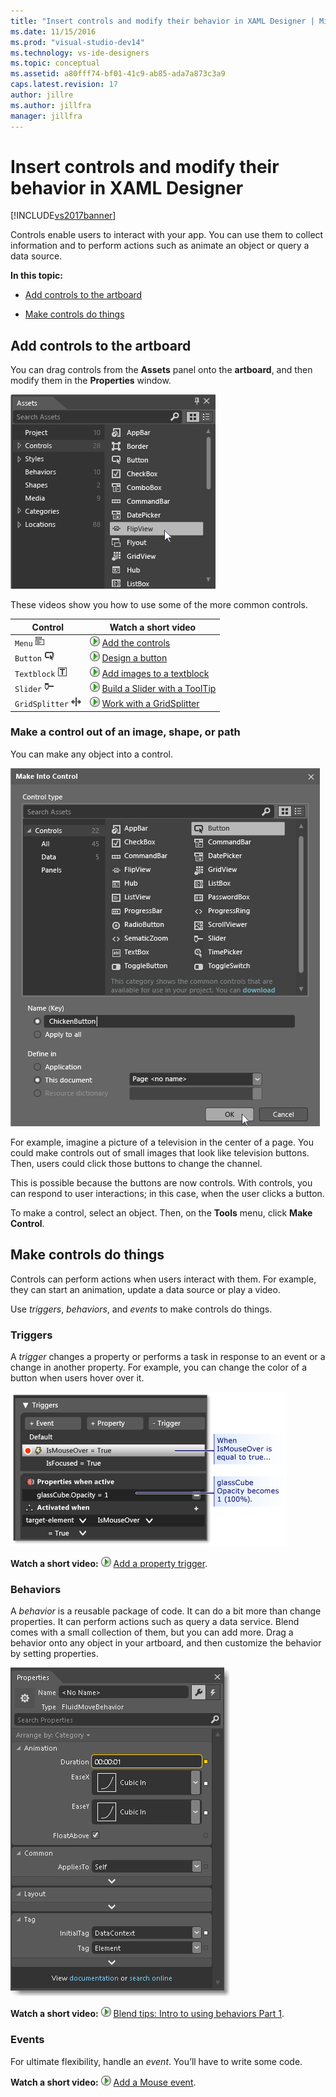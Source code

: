 ```yaml
---
title: "Insert controls and modify their behavior in XAML Designer | Microsoft Docs"
ms.date: 11/15/2016
ms.prod: "visual-studio-dev14"
ms.technology: vs-ide-designers
ms.topic: conceptual
ms.assetid: a80fff74-bf01-41c9-ab85-ada7a873c3a9
caps.latest.revision: 17
author: jillre
ms.author: jillfra
manager: jillfra
---
```

# Insert controls and modify their behavior in XAML Designer
[!INCLUDE[vs2017banner](../includes/vs2017banner.md)]

Controls enable users to interact with your app. You can use them to collect information and to perform actions such as animate an object or query a data source.

 **In this topic:**

- [Add controls to the artboard](#Insert)

- [Make controls do things](#Modify)

## <a name="Insert"></a> Add controls to the artboard
 You can drag controls from the **Assets** panel onto the **artboard**, and then modify them in the **Properties** window.

 ![Blend &#45; Assets &#45; FlipView](../designers/media/blend-assetsflipview-xaml.png "blend_AssetsFlipView_XAML")

 These videos show you how to use some of the more common controls.

|Control|Watch a short video|
|-------------|-------------------------|
|`Menu` ![](../designers/media/015a263c-0b2b-4253-ac57-b86fcb8c9591.png "015a263c-0b2b-4253-ac57-b86fcb8c9591")|![Configure Installed Features](../designers/media/bldadminconsoleinitialconfigicon.PNG "BldAdminConsoleInitialConfigIcon") [Add the controls](https://www.youtube.com/watch?v=ra4AHfgD4Ys&list=PLBDF977B2F1DAB358&index=45)|
|`Button` ![](../designers/media/05df1779-a68f-436b-b834-a91b7995a3ec.png "05df1779-a68f-436b-b834-a91b7995a3ec")|![Configure Installed Features](../designers/media/bldadminconsoleinitialconfigicon.PNG "BldAdminConsoleInitialConfigIcon") [Design a button](http://www.popscreen.com/v/6A4gb/Microsoft-Expression-Blend-Designing-a-Button)|
|`Textblock` ![](../designers/media/42165963-00f7-4a33-abcd-b0849edebada.png "42165963-00f7-4a33-abcd-b0849edebada")|![Configure Installed Features](../designers/media/bldadminconsoleinitialconfigicon.PNG "BldAdminConsoleInitialConfigIcon") [Add images to a textblock](http://www.popscreen.com/v/6A4du/Microsoft-Expression-Blend-Adding-Images-to-a-TextBlock)|
|`Slider` ![](../designers/media/bf689d92-3c74-4218-815c-e98c930ac189.png "bf689d92-3c74-4218-815c-e98c930ac189")|![Configure Installed Features](../designers/media/bldadminconsoleinitialconfigicon.PNG "BldAdminConsoleInitialConfigIcon") [Build a Slider with a  ToolTip](http://www.bing.com/videos/search?q=slider%20expression%20blend&qs=n&form=QBVR&pq=slider%20expression%20blend&sc=1-23&sp=-1&sk=#view=detail&mid=F1BB7DB91B2772A8CA2AF1BB7DB91B2772A8CA2A)|
|`GridSplitter` ![](../designers/media/d08d529f-a27e-4a8f-95aa-8a4e8b4ee7be.png "d08d529f-a27e-4a8f-95aa-8a4e8b4ee7be")|![Configure Installed Features](../designers/media/bldadminconsoleinitialconfigicon.PNG "BldAdminConsoleInitialConfigIcon") [Work with a GridSplitter](https://www.youtube.com/watch?v=bf4t6c8ms2w)|

### Make a control out of an image, shape, or path
 You can make any object into a control.

 ![Blend Make Into Control dialog box](../designers/media/blend-makeintocontrol-xaml.png "blend_MakeIntoControl_XAML")

 For example, imagine a picture of a television in the center of a page. You could make controls out of small images that look like television buttons. Then, users could click those buttons to change the channel.

 This is possible because the buttons are now controls. With controls, you can respond to user interactions; in this case, when the user clicks a button.

 To make a control, select an object. Then, on the **Tools** menu, click **Make Control**.

## <a name="Modify"></a> Make controls do things
 Controls can perform actions when users interact with them. For example, they can start an animation, update a data source or play a video.

 Use *triggers*, *behaviors*, and *events* to make controls do things.

### Triggers
 A *trigger* changes a property or performs a task in response to an event or a change in another property. For example, you can change the color of a button when users hover over it.

 ![The "Triggers" panel](../designers/media/custom-button-blend-propertytriggerinfo.png "custom_button_blend_PropertyTriggerInfo")

 **Watch a short video:** ![Configure Installed Features](../designers/media/bldadminconsoleinitialconfigicon.PNG "BldAdminConsoleInitialConfigIcon") [Add a property trigger](http://www.popscreen.com/v/6A4gO/Microsoft-Expression-Blend-Adding-a-Property-Trigger).

### Behaviors
 A *behavior* is a reusable package of code. It can do a bit more than change properties. It can perform actions such as query a data service. Blend comes with a small collection of them, but you can add more. Drag a behavior onto any object in your artboard, and then customize the behavior by setting properties.

 ![FluidMoveBehavior in the Properties panel](../designers/media/b4-fluidmovebehaviorproperties-sample.png "b4_FluidMoveBehaviorProperties_Sample")

 **Watch a short video:** ![Configure Installed Features](../designers/media/bldadminconsoleinitialconfigicon.PNG "BldAdminConsoleInitialConfigIcon") [Blend tips: Intro to using behaviors Part 1](http://www.bing.com/videos/search?q=Expression%20blend%20behaviors&qs=n&form=QBVR&pq=expression%20blend%20behavior&sc=4-25&sp=-1&sk=#view=detail&mid=CF0DD797ED84DE740904CF0DD797ED84DE740904).

### Events
 For ultimate flexibility, handle an *event*. You’ll have to write some code.

 **Watch a short video:** ![Configure Installed Features](../designers/media/bldadminconsoleinitialconfigicon.PNG "BldAdminConsoleInitialConfigIcon") [Add a Mouse event](https://www.youtube.com/watch?v=2PMxAlb-x_E).
